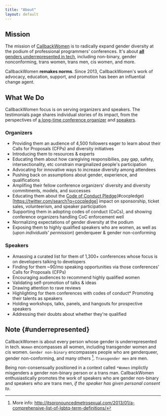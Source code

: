 ```yaml
---
title: "About"
layout: default
---
```



## Mission

The mission of [CallbackWomen](http://twitter.com/callbackwomen) is to radically expand gender diversity at the podium of professional programmers' conferences. It's about [**all** genders underrepresented in tech](#underrepresented), including non-binary, gender nonconforming, trans women, trans men, cis women, and more.


CallbackWomen **remakes norms**. Since 2013, CallbackWomen's work of advocacy, education, support, and promotion has been an influential change agent.


## What We Do

CallbackWomen focus is on serving organizers and speakers. The testimonials page shares individual stories of its impact, from the perspectives of [a long-time conference organizer](personal-stories.html) and [speakers](personal-stories.html#speakers).

### Organizers

* Providing them an audience of 4,500 followers eager to learn about their Calls for Proposals (CFPs) and diversity initiatives
* Introducing them to resources & experts
* Educating them about how caregiving responsibilies, pay gap, safety, intersectionality, etc constrain marginalized people's participation
* Advocating for innovative ways to increase diversity among attendees
* Pushing back on assumptions about gender, experience, and qualifications
* Amplifing their fellow conference organizers' diversity and diversity commitments, models, and successes
* Educating them about the [Code of Conduct Pledge](http://twitter.com/cocpledge)(#cocpledge)[https://twitter.com/search?q=cocpledge] impact on sponsorship, ticket sales, volunteerism, and speaker participation
* Supporting them in adopting codes of conduct (CoCs), and showing conference organizers handling CoC enforcement well
* Normalizing expectations of gender diversity at the podium
* Exposing them to highly qualified speakers who are women, as well as (*upon individuals' permission*) genderqueer & gender non-conforming


### Speakers

* Amassing a curated list for them of 1,300+ conferences whose focus is on developers talking to developers
* Finding for them ~90/mo speaking opportunities via those conferences' Calls for Proposals (CFPs)
* Encouraging audiences to recommend highly qualified women 
* Validating self-promotion of talks & ideas
* Drawing attention to rave reviews
* Highlighting for them conferences with codes of conduct* Promoting their talents as speakers
* Holding workshops, talks, panels, and hangouts for prospective speakers
* Addressing their doubts about whether they're qualified



## Note {#underrepresented}

CallbackWomen is about every person whose gender is underrepresented in tech. `Women` encompasses all women, including transgender women and cis women. `Gender non-binary` encompasses people who are genderqueer, gender non-conforming, and many others [^1]. `Transgender men` are men.

Being non-consensually positioned in a context called `*Women` implictly misgenders a gender non-binary person or a trans man. CallbackWomen enthusiastically promotes the work of speakers who are gender non-binary and speakers who are trans men, *if the speaker has given personal consent to*.


[^1]: More info: http://itspronouncedmetrosexual.com/2013/01/a-comprehensive-list-of-lgbtq-term-definitions/





